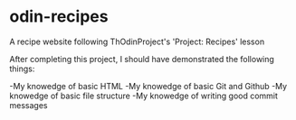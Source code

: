 # odin-recipes

A recipe website following ThOdinProject's 'Project: Recipes' lesson

After completing this project, I should have demonstrated the following things:

-My knowedge of basic HTML -My knowedge of basic Git and Github -My knowedge of basic file structure -My knowedge of writing good commit messages